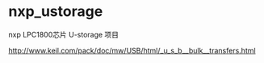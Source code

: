 # nxp_ustorage
nxp LPC1800芯片 U-storage 项目 


http://www.keil.com/pack/doc/mw/USB/html/_u_s_b__bulk__transfers.html
